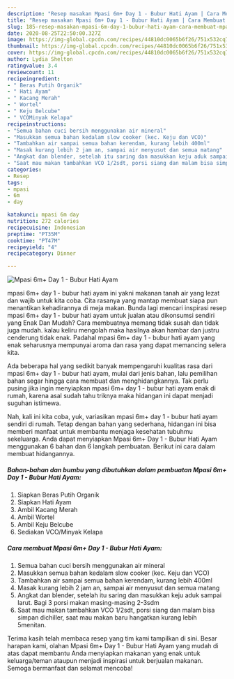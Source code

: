 ```yaml
---
description: "Resep masakan Mpasi 6m+ Day 1 - Bubur Hati Ayam | Cara Membuat Mpasi 6m+ Day 1 - Bubur Hati Ayam Yang Paling Enak"
title: "Resep masakan Mpasi 6m+ Day 1 - Bubur Hati Ayam | Cara Membuat Mpasi 6m+ Day 1 - Bubur Hati Ayam Yang Paling Enak"
slug: 185-resep-masakan-mpasi-6m-day-1-bubur-hati-ayam-cara-membuat-mpasi-6m-day-1-bubur-hati-ayam-yang-paling-enak
date: 2020-08-25T22:50:00.327Z
image: https://img-global.cpcdn.com/recipes/44810dc0065b6f26/751x532cq70/mpasi-6m-day-1-bubur-hati-ayam-foto-resep-utama.jpg
thumbnail: https://img-global.cpcdn.com/recipes/44810dc0065b6f26/751x532cq70/mpasi-6m-day-1-bubur-hati-ayam-foto-resep-utama.jpg
cover: https://img-global.cpcdn.com/recipes/44810dc0065b6f26/751x532cq70/mpasi-6m-day-1-bubur-hati-ayam-foto-resep-utama.jpg
author: Lydia Shelton
ratingvalue: 3.4
reviewcount: 11
recipeingredient:
- " Beras Putih Organik"
- " Hati Ayam"
- " Kacang Merah"
- " Wortel"
- " Keju Belcube"
- " VCOMinyak Kelapa"
recipeinstructions:
- "Semua bahan cuci bersih menggunakan air mineral"
- "Masukkan semua bahan kedalam slow cooker (kec. Keju dan VCO)"
- "Tambahkan air sampai semua bahan kerendam, kurang lebih 400ml"
- "Masak kurang lebih 2 jam an, sampai air menyusut dan semua matang"
- "Angkat dan blender, setelah itu saring dan masukkan keju aduk sampai larut. Bagi 3 porsi makan masing-masing 2-3sdm"
- "Saat mau makan tambahkan VCO 1/2sdt, porsi siang dan malam bisa simpan dichiller, saat mau makan baru hangatkan kurang lebih 5menitan."
categories:
- Resep
tags:
- mpasi
- 6m
- day

katakunci: mpasi 6m day 
nutrition: 272 calories
recipecuisine: Indonesian
preptime: "PT35M"
cooktime: "PT47M"
recipeyield: "4"
recipecategory: Dinner

---
```



![Mpasi 6m+ Day 1 - Bubur Hati Ayam](https://img-global.cpcdn.com/recipes/44810dc0065b6f26/751x532cq70/mpasi-6m-day-1-bubur-hati-ayam-foto-resep-utama.jpg)


mpasi 6m+ day 1 - bubur hati ayam ini yakni makanan tanah air yang lezat dan wajib untuk kita coba. Cita rasanya yang mantap membuat siapa pun menantikan kehadirannya di meja makan.
Bunda lagi mencari inspirasi resep mpasi 6m+ day 1 - bubur hati ayam untuk jualan atau dikonsumsi sendiri yang Enak Dan Mudah? Cara membuatnya memang tidak susah dan tidak juga mudah. kalau keliru mengolah maka hasilnya akan hambar dan justru cenderung tidak enak. Padahal mpasi 6m+ day 1 - bubur hati ayam yang enak seharusnya mempunyai aroma dan rasa yang dapat memancing selera kita.



Ada beberapa hal yang sedikit banyak mempengaruhi kualitas rasa dari mpasi 6m+ day 1 - bubur hati ayam, mulai dari jenis bahan, lalu pemilihan bahan segar hingga cara membuat dan menghidangkannya. Tak perlu pusing jika ingin menyiapkan mpasi 6m+ day 1 - bubur hati ayam enak di rumah, karena asal sudah tahu triknya maka hidangan ini dapat menjadi suguhan istimewa.


Nah, kali ini kita coba, yuk, variasikan mpasi 6m+ day 1 - bubur hati ayam sendiri di rumah. Tetap dengan bahan yang sederhana, hidangan ini bisa memberi manfaat untuk membantu menjaga kesehatan tubuhmu sekeluarga. Anda dapat menyiapkan Mpasi 6m+ Day 1 - Bubur Hati Ayam menggunakan 6 bahan dan 6 langkah pembuatan. Berikut ini cara dalam membuat hidangannya.

<!--inarticleads1-->

##### Bahan-bahan dan bumbu yang dibutuhkan dalam pembuatan Mpasi 6m+ Day 1 - Bubur Hati Ayam:

1. Siapkan  Beras Putih Organik
1. Siapkan  Hati Ayam
1. Ambil  Kacang Merah
1. Ambil  Wortel
1. Ambil  Keju Belcube
1. Sediakan  VCO/Minyak Kelapa




<!--inarticleads2-->

##### Cara membuat Mpasi 6m+ Day 1 - Bubur Hati Ayam:

1. Semua bahan cuci bersih menggunakan air mineral
1. Masukkan semua bahan kedalam slow cooker (kec. Keju dan VCO)
1. Tambahkan air sampai semua bahan kerendam, kurang lebih 400ml
1. Masak kurang lebih 2 jam an, sampai air menyusut dan semua matang
1. Angkat dan blender, setelah itu saring dan masukkan keju aduk sampai larut. Bagi 3 porsi makan masing-masing 2-3sdm
1. Saat mau makan tambahkan VCO 1/2sdt, porsi siang dan malam bisa simpan dichiller, saat mau makan baru hangatkan kurang lebih 5menitan.




Terima kasih telah membaca resep yang tim kami tampilkan di sini. Besar harapan kami, olahan Mpasi 6m+ Day 1 - Bubur Hati Ayam yang mudah di atas dapat membantu Anda menyiapkan makanan yang enak untuk keluarga/teman ataupun menjadi inspirasi untuk berjualan makanan. Semoga bermanfaat dan selamat mencoba!
